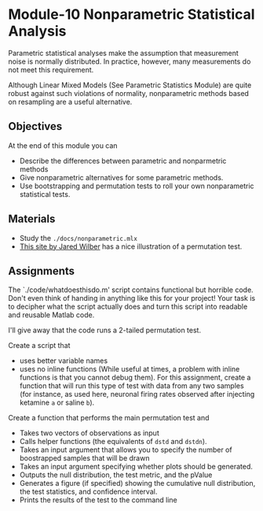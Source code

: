# Module-10 Nonparametric Statistical Analysis

Parametric statistical analyses make the assumption that measurement noise is normally distributed. 
In practice, however, many measurements do not meet this requirement. 

Although Linear Mixed Models (See Parametric Statistics Module) are quite robust against such violations of normality, 
nonparametric methods based on resampling are a useful alternative. 

## Objectives 
At the end of this module you can
 - Describe the differences between parametric and nonparmetric methods
 - Give nonparametric alternatives for some parametric methods.
 - Use bootstrapping and permutation tests to roll your own nonparametric statistical tests.

## Materials

- Study the `./docs/nonparametric.mlx`
- [This site by Jared Wilber](https://www.jwilber.me/permutationtest/) has a nice illustration of a permutation test.

## Assignments

The `./code/whatdoesthisdo.m' script contains functional but horrible code. Don't even think of handing in anything like this for your project! Your task is to decipher what the script actually does and turn this script into readable and reusable Matlab code.

I'll give away that the code runs a 2-tailed permutation test. 

Create a script that 
- uses better variable names
- uses no inline functions (While useful at times, a problem with inline functions is that you cannot debug them).
For this assignment, create a function that will run this type of test with data from any two samples (for instance, as used here, neuronal firing rates observed after injecting ketamine `a` or saline `b`). 

Create a function that performs the main permutation test and
- Takes two vectors of observations as input
- Calls helper functions (the equivalents of `dstd` and `dstdn`). 
- Takes an input argument that allows you to specify the number of boostrapped samples that will be drawn
- Takes an input argument specifying whether plots should be generated.
- Outputs the null distribution, the test metric, and the pValue
- Generates a figure (if specified) showing the cumulative null distribution, the test statistics, and confidence interval.
- Prints the results of the test to the command line
